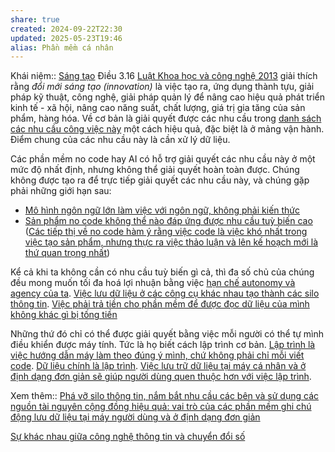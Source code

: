 ```yaml
---
share: true
created: 2024-09-22T22:30
updated: 2025-05-23T19:46
alias: Phần mềm cá nhân
---
```

Khái niệm:: [Sáng tạo](../%CE%9E%20Kh%C3%A1i%20ni%E1%BB%87m/S%C3%A1ng%20t%E1%BA%A1o.md)
Điều 3.16 [Luật Khoa học và công nghệ 2013](https://thuvienphapluat.vn/van-ban/Cong-nghe-thong-tin/Luat-khoa-hoc-va-cong-nghe-nam-2013-197387.aspx?anchor=dieu_3 "") giải thích rằng *đổi mới sáng tạo (innovation)* là việc tạo ra, ứng dụng thành tựu, giải pháp kỹ thuật, công nghệ, giải pháp quản lý để nâng cao hiệu quả phát triển kinh tế - xã hội, nâng cao năng suất, chất lượng, giá trị gia tăng của sản phẩm, hàng hóa. Về cơ bản là giải quyết được các nhu cầu trong [danh sách các nhu cầu công việc này](../../%F0%9F%93%9CT%C3%A0i%20nguy%C3%AAn/Nhu%20c%E1%BA%A7u%20c%C3%B4ng%20vi%E1%BB%87c/index.md) một cách hiệu quả, đặc biệt là ở mảng vận hành. Điểm chung của các nhu cầu này là cần xử lý dữ liệu.

Các phần mềm no code hay AI có hỗ trợ giải quyết các nhu cầu này ở một mức độ nhất định, nhưng không thể giải quyết hoàn toàn được. Chúng không được tạo ra để trực tiếp giải quyết các nhu cầu này, và chúng gặp phải những giới hạn sau:
- [Mô hình ngôn ngữ lớn làm việc với ngôn ngữ, không phải kiến thức](./D%E1%BB%AF%20li%E1%BB%87u,%20AI/M%C3%B4%20h%C3%ACnh%20ng%C3%B4n%20ng%E1%BB%AF%20l%E1%BB%9Bn/Gi%E1%BB%9Bi%20h%E1%BA%A1n/M%C3%B4%20h%C3%ACnh%20ng%C3%B4n%20ng%E1%BB%AF%20l%E1%BB%9Bn%20l%C3%A0m%20vi%E1%BB%87c%20v%E1%BB%9Bi%20ng%C3%B4n%20ng%E1%BB%AF,%20kh%C3%B4ng%20ph%E1%BA%A3i%20ki%E1%BA%BFn%20th%E1%BB%A9c.md)
- [Sản phẩm no code không thể nào đáp ứng được nhu cầu tuỳ biến cao](../Qu%E1%BA%A3n%20l%C3%BD%20d%E1%BB%B1%20%C3%A1n,%20ph%C3%A1t%20tri%E1%BB%83n%20s%E1%BA%A3n%20ph%E1%BA%A9m,%20x%C3%A2y%20d%E1%BB%B1ng%20t%E1%BB%95%20ch%E1%BB%A9c/H%E1%BB%87%20th%E1%BB%91ng%20th%C3%B4ng%20tin/No%20code,%20low%20code/S%E1%BA%A3n%20ph%E1%BA%A9m%20no%20code%20kh%C3%B4ng%20th%E1%BB%83%20n%C3%A0o%20%C4%91%C3%A1p%20%E1%BB%A9ng%20%C4%91%C6%B0%E1%BB%A3c%20nhu%20c%E1%BA%A7u%20tu%E1%BB%B3%20bi%E1%BA%BFn%20cao.md) ([Các tiếp thị về no code hàm ý rằng việc code là việc khó nhất trong việc tạo sản phẩm, nhưng thực ra việc thảo luận và lên kế hoạch mới là thứ quan trọng nhất](../Qu%E1%BA%A3n%20l%C3%BD%20d%E1%BB%B1%20%C3%A1n,%20ph%C3%A1t%20tri%E1%BB%83n%20s%E1%BA%A3n%20ph%E1%BA%A9m,%20x%C3%A2y%20d%E1%BB%B1ng%20t%E1%BB%95%20ch%E1%BB%A9c/H%E1%BB%87%20th%E1%BB%91ng%20th%C3%B4ng%20tin/No%20code,%20low%20code/C%C3%A1c%20ti%E1%BA%BFp%20th%E1%BB%8B%20v%E1%BB%81%20no%20code%20h%C3%A0m%20%C3%BD%20r%E1%BA%B1ng%20vi%E1%BB%87c%20code%20l%C3%A0%20vi%E1%BB%87c%20kh%C3%B3%20nh%E1%BA%A5t%20trong%20vi%E1%BB%87c%20t%E1%BA%A1o%20s%E1%BA%A3n%20ph%E1%BA%A9m,%20nh%C6%B0ng%20th%E1%BB%B1c%20ra%20vi%E1%BB%87c%20th%E1%BA%A3o%20lu%E1%BA%ADn%20v%C3%A0%20l%C3%AAn%20k%E1%BA%BF%20ho%E1%BA%A1ch%20m%E1%BB%9Bi%20l%C3%A0%20th%E1%BB%A9%20quan%20tr%E1%BB%8Dng%20nh%E1%BA%A5t.md))

Kể cả khi ta không cần có nhu cầu tuỳ biến gì cả, thì đa số chủ của chúng đều mong muốn tối đa hoá lợi nhuận bằng việc [hạn chế autonomy và agency của ta](./T%E1%BB%B1%20tr%E1%BB%8B%20d%E1%BB%AF%20li%E1%BB%87u.%20M%C3%A3%20ngu%E1%BB%93n%20m%E1%BB%9F,%20ph%E1%BA%A7n%20m%E1%BB%81m%20t%E1%BB%B1%20do/T%E1%BB%B1%20tr%E1%BB%8B%20d%E1%BB%AF%20li%E1%BB%87u/Vi%E1%BB%87c%20trung%20t%C3%A2m%20ho%C3%A1%20vi%E1%BB%87c%20l%C6%B0u%20tr%E1%BB%AF%20d%E1%BB%AF%20li%E1%BB%87u%20tr%C3%AAn%20m%C3%A1y%20ch%E1%BB%A7%20s%E1%BA%BD%20l%E1%BA%A5y%20%C4%91i%20autonomy%20v%C3%A0%20agency%20c%E1%BB%A7a%20ng%C6%B0%E1%BB%9Di%20d%C3%B9ng%20cu%E1%BB%91i.md). [Việc lưu dữ liệu ở các công cụ khác nhau tạo thành các silo thông tin](../Qu%E1%BA%A3n%20l%C3%BD%20d%E1%BB%B1%20%C3%A1n,%20ph%C3%A1t%20tri%E1%BB%83n%20s%E1%BA%A3n%20ph%E1%BA%A9m,%20x%C3%A2y%20d%E1%BB%B1ng%20t%E1%BB%95%20ch%E1%BB%A9c/H%E1%BB%87%20th%E1%BB%91ng%20th%C3%B4ng%20tin/H%C3%ACnh%20th%E1%BB%A9c%20l%C6%B0u%20tr%E1%BB%AF/Vi%E1%BB%87c%20l%C6%B0u%20d%E1%BB%AF%20li%E1%BB%87u%20%E1%BB%9F%20c%C3%A1c%20c%C3%B4ng%20c%E1%BB%A5%20kh%C3%A1c%20nhau%20t%E1%BA%A1o%20th%C3%A0nh%20c%C3%A1c%20silo%20th%C3%B4ng%20tin.md). [Việc phải trả tiền cho phần mềm để được đọc dữ liệu của mình không khác gì bị tống tiền](./T%E1%BB%B1%20tr%E1%BB%8B%20d%E1%BB%AF%20li%E1%BB%87u.%20M%C3%A3%20ngu%E1%BB%93n%20m%E1%BB%9F,%20ph%E1%BA%A7n%20m%E1%BB%81m%20t%E1%BB%B1%20do/T%E1%BB%B1%20tr%E1%BB%8B%20d%E1%BB%AF%20li%E1%BB%87u/Vi%E1%BB%87c%20ph%E1%BA%A3i%20tr%E1%BA%A3%20ti%E1%BB%81n%20cho%20ph%E1%BA%A7n%20m%E1%BB%81m%20%C4%91%E1%BB%83%20%C4%91%C6%B0%E1%BB%A3c%20%C4%91%E1%BB%8Dc%20d%E1%BB%AF%20li%E1%BB%87u%20c%E1%BB%A7a%20m%C3%ACnh%20kh%C3%B4ng%20kh%C3%A1c%20g%C3%AC%20b%E1%BB%8B%20t%E1%BB%91ng%20ti%E1%BB%81n.md)

Những thứ đó chỉ có thể được giải quyết bằng việc mỗi người có thể tự mình điều khiển được máy tính. Tức là họ biết cách lập trình cơ bản. [Lập trình là việc hướng dẫn máy làm theo đúng ý mình, chứ không phải chỉ mỗi viết code](./L%E1%BA%ADp%20tr%C3%ACnh%20l%C3%A0%20vi%E1%BB%87c%20h%C6%B0%E1%BB%9Bng%20d%E1%BA%ABn%20m%C3%A1y%20l%C3%A0m%20theo%20%C4%91%C3%BAng%20%C3%BD%20m%C3%ACnh,%20ch%E1%BB%A9%20kh%C3%B4ng%20ph%E1%BA%A3i%20ch%E1%BB%89%20m%E1%BB%97i%20vi%E1%BA%BFt%20code.md). [Dữ liệu chính là lập trình](../Qu%E1%BA%A3n%20l%C3%BD%20d%E1%BB%B1%20%C3%A1n,%20ph%C3%A1t%20tri%E1%BB%83n%20s%E1%BA%A3n%20ph%E1%BA%A9m,%20x%C3%A2y%20d%E1%BB%B1ng%20t%E1%BB%95%20ch%E1%BB%A9c/H%E1%BB%87%20th%E1%BB%91ng%20th%C3%B4ng%20tin/D%E1%BB%AF%20li%E1%BB%87u%20ch%C3%ADnh%20l%C3%A0%20l%E1%BA%ADp%20tr%C3%ACnh.md). [Việc lưu trữ dữ liệu tại máy cá nhân và ở định dạng đơn giản sẽ giúp người dùng quen thuộc hơn với việc lập trình](./Vi%E1%BB%87c%20l%C6%B0u%20tr%E1%BB%AF%20d%E1%BB%AF%20li%E1%BB%87u%20t%E1%BA%A1i%20m%C3%A1y%20c%C3%A1%20nh%C3%A2n%20v%C3%A0%20%E1%BB%9F%20%C4%91%E1%BB%8Bnh%20d%E1%BA%A1ng%20%C4%91%C6%A1n%20gi%E1%BA%A3n%20s%E1%BA%BD%20gi%C3%BAp%20ng%C6%B0%E1%BB%9Di%20d%C3%B9ng%20quen%20thu%E1%BB%99c%20h%C6%A1n%20v%E1%BB%9Bi%20vi%E1%BB%87c%20l%E1%BA%ADp%20tr%C3%ACnh.md).

Xem thêm:: [Phá vỡ silo thông tin, nắm bắt nhu cầu các bên và sử dụng các nguồn tài nguyên cộng đồng hiệu quả: vai trò của các phần mềm ghi chú động lưu dữ liệu tại máy người dùng và ở định dạng đơn giản](../../%F0%9F%93%90%20D%E1%BB%B1%20%C3%A1n/M%C3%B4%20t%E1%BA%A3%20d%E1%BB%B1%20%C3%A1n.md)

[Sự khác nhau giữa công nghệ thông tin và chuyển đổi số](../Kinh%20t%E1%BA%BF.%20T%C3%A2m%20l%C3%BD%20h%E1%BB%8Dc%20qu%E1%BA%A3n%20l%C3%BD%20v%C3%A0%20lao%20%C4%91%E1%BB%99ng/Kinh%20t%E1%BA%BF/C%C3%A1c%20lo%E1%BA%A1i%20h%C3%ACnh%20kinh%20t%E1%BA%BF%20m%E1%BB%9Bi/N%E1%BB%81n%20kinh%20t%E1%BA%BF%20s%E1%BB%91/S%E1%BB%B1%20kh%C3%A1c%20nhau%20gi%E1%BB%AFa%20c%C3%B4ng%20ngh%E1%BB%87%20th%C3%B4ng%20tin%20v%C3%A0%20chuy%E1%BB%83n%20%C4%91%E1%BB%95i%20s%E1%BB%91.md)
